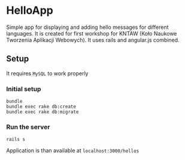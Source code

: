 # HelloApp

Simple app for displaying and adding hello messages for different languages.
It is created for first workshop for KNTAW (Koło Naukowe Tworzenia Aplikacji Webowych).
It uses rails and angular.js combined.

## Setup

It requires `MySQL` to work properly

### Initial setup
```
bundle
bundle exec rake db:create
bundle exec rake db:migrate
```

### Run the server
```
rails s
```
Application is than available at `localhost:3000/hellos`

